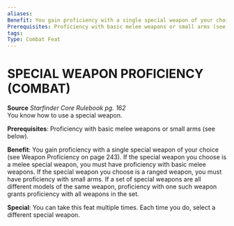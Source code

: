 ```yaml
---
aliases: 
Benefit: You gain proficiency with a single special weapon of your choice (see Weapon Proficiency on page 243). If the special weapon you choose is a melee special weapon, you must have proficiency with basic melee weapons. If the special weapon you choose is a ranged weapon, you must have proficiency with small arms. If a set of special weapons are all different models of the same weapon, proficiency with one such weapon grants proficiency with all weapons in the set.
Prerequisites: Proficiency with basic melee weapons or small arms (see below).
tags: 
Type: Combat Feat
---
```

# SPECIAL WEAPON PROFICIENCY (COMBAT)
**Source** _Starfinder Core Rulebook pg. 162_  
You know how to use a special weapon.

**Prerequisites**: Proficiency with basic melee weapons or small arms (see below).

**Benefit**: You gain proficiency with a single special weapon of your choice (see Weapon Proficiency on page 243). If the special weapon you choose is a melee special weapon, you must have proficiency with basic melee weapons. If the special weapon you choose is a ranged weapon, you must have proficiency with small arms. If a set of special weapons are all different models of the same weapon, proficiency with one such weapon grants proficiency with all weapons in the set.

**Special**: You can take this feat multiple times. Each time you do, select a different special weapon.
